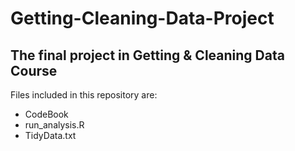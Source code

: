 # Getting-Cleaning-Data-Project

## The final project in Getting &amp; Cleaning Data Course

Files included in this repository are:
* CodeBook
* run_analysis.R
* TidyData.txt
